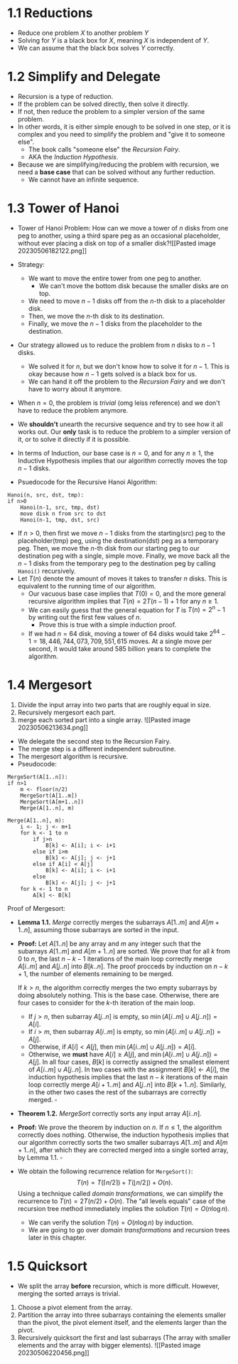 # 1.1 Reductions
- Reduce one problem $X$ to another problem $Y$
- Solving for $Y$ is a black box for $X$, meaning $X$ is independent of $Y$.
- We can assume that the black box solves $Y$ correctly.

# 1.2 Simplify and Delegate
- Recursion is a type of reduction.
- If the problem can be solved directly, then solve it directly.
- If not, then reduce the problem to a simpler version of the same problem.
- In other words, it is either simple enough to be solved in one step, or it is complex and you need to simplify the problem and "give it to someone else".
	- The book calls "someone else" the *Recursion Fairy*.
	- AKA the *Induction Hypothesis*.
- Because we are simplifying/reducing the problem with recursion, we need a **base case** that can be solved without any further reduction.
	- We cannot have an infinite sequence.

# 1.3 Tower of Hanoi
- Tower of Hanoi Problem: How can we move a tower of $n$ disks from one peg to another, using a third spare peg as an occasional placeholder, without ever placing a disk on top of a smaller disk?![[Pasted image 20230506182122.png]]
- Strategy:
	- We want to move the entire tower from one peg to another.
		- We can't move the bottom disk because the smaller disks are on top.
	- We need to move $n-1$ disks off from the $n$-th disk to a placeholder disk.
	- Then, we move the $n$-th disk to its destination.
	- Finally, we move the $n-1$ disks from the placeholder to the destination.
- Our strategy allowed us to reduce the problem from $n$ disks to $n-1$ disks.
	- We solved it for $n$, but we don't know how to solve it for $n-1$. This is okay because how $n-1$ gets solved is a black box for us.
	- We can hand it off the problem to the *Recursion Fairy* and we don't have to worry about it anymore.
- When $n=0$, the problem is *trivial* (omg leiss reference) and we don't have to reduce the problem anymore.
- We **shouldn't** unearth the recursive sequence and try to see how it all works out. Our **only** task is to reduce the problem to a simpler version of it, or to solve it directly if it is possible.
- In terms of Induction, our base case is $n=0$, and for any $n\geq 1$, the Inductive Hypothesis implies that our algorithm correctly moves the top $n-1$ disks.

- Psuedocode for the Recursive Hanoi Algorithm:
```
Hanoi(n, src, dst, tmp):
if n>0
	Hanoi(n-1, src, tmp, dst)
	move disk n from src to dst
	Hanoi(n-1, tmp, dst, src)
```
- If $n>0$, then first we move $n-1$ disks from the starting(src) peg to the placeholder(tmp) peg, using the destination(dst) peg as a temporary peg. Then, we move the $n$-th disk from our starting peg to our destination peg with a single, simple move. Finally, we move back all the $n-1$ disks from the temporary peg to the destination peg by calling `Hanoi()` recursively.
- Let $T(n)$ denote the amount of moves it takes to transfer $n$ disks. This is equivalent to the running time of our algorithm.
	- Our vacuous base case implies that $T(0)=0$, and the more general recursive algorithm implies that $T(n)=2T(n-1)+1$ for any $n\geq 1.$ 
	- We can easily guess that the general equation for $T$ is $T(n)=2^n-1$ by writing out the first few values of $n$.
		- Prove this is true with a simple induction proof.
	- If we had $n=64$ disk, moving a tower of 64 disks would take $2^{64}-1=18,446,744,073,709,551,615$ moves. At a single move per second, it would take around 585 billion years to complete the algorithm.

# 1.4 Mergesort
1. Divide the input array into two parts that are roughly equal in size.
2. Recursively mergesort each part.
3. merge each sorted part into a single array.
![[Pasted image 20230506213634.png]]
- We delegate the second step to the Recursion Fairy.
- The merge step is a different independent subroutine.
- The mergesort algorithm is recursive.
- Pseudocode:
```
MergeSort(A[1..n]):
if n>1
	m <- floor(n/2)
	MergeSort(A[1..m])
	MergeSort(A[m+1..n])
	Merge(A[1..n], m)
```
```
Merge(A[1..n], m):
	i <- 1; j <- m+1
	for k <- 1 to n
		if j>n
			B[k] <- A[i]; i <- i+1
		else if i>m
			B[k] <- A[j]; j <- j+1
		else if A[i] < A[j]
			B[k] <- A[i]; i <- i+1
		else
			B[k] <- A[j]; j <- j+1
	for k <- 1 to n
		A[k] <- B[k]
```

Proof of Mergesort:
- **Lemma 1.1.** *Merge* correctly merges the subarrays $A[1..m]$ and $A[m+1..n],$ assuming those subarrays are sorted in the input.
- **Proof:** Let $A[1..n]$ be any array and $m$ any integer such that the subarrays $A[1..m]$ and $A[m+1..n]$ are sorted. We prove that for all $k$ from $0$ to $n,$ the last $n-k-1$ iterations of the main loop correctly merge $A[i..m]$ and $A[j..n]$ into $B[k..n]$. The proof procceds by induction on $n-k+1,$ the number of elements remaining to be merged.
  
  If $k>n,$ the algorithm correctly merges the two empty subarrays by doing absolutely nothing. This is the base case. Otherwise, there are four cases to consider for the $k$-th iteration of the main loop.
  - If $j>n$, then subarray $A[j..n]$ is empty, so $\min(A[i..m]\cup A[j..n])=A[i]$.
  - If $i>m$, then subarray $A[i..m]$ is empty, so $\min(A[i..m]\cup A[j..n])=A[j]$.
  - Otherwise, if $A[i]<A[j]$, then $\min(A[i..m]\cup A[j..n])=A[i].$
  - Otherwise, we **must** have $A[i]\geq A[j]$, and $\min(A[i..m]\cup A[j..n])=A[j].$ 
  In all four cases, $B[k]$ is correctly assigned the smallest element of $A[i..m]\cup A[j..n]$. In two cases with the assignment $B[k]\leftarrow A[i]$, the induction hypothesis implies that the last $n-k$ iterations of the main loop correctly merge $A[i+1..m]$ and $A[j..n]$ into $B[k+1..n]$. Similarly, in the other two cases the rest of the subarrays are correctly merged. $\square$

- **Theorem 1.2.** *MergeSort* correctly sorts any input array $A[i..n]$.
- **Proof:** We prove the theorem by induction on $n$. If $n\leq 1,$ the algorithm correctly does nothing. Otherwise, the induction hypothesis implies that our algorithm correctly sorts the two smaller subarrays $A[1..m]$ and $A[m+1..n]$, after which they are corrected merged into a single sorted array, by Lemma 1.1. $\square$

- We obtain the following recurrence relation for `MergeSort()`: $$T(n)=T(\lceil{n/2}\rceil)+T(\lfloor{n/2}\rfloor)+O(n).$$Using a technique called *domain transformations*, we can simplify the recurrence to $T(n)=2T(n/2)+O(n).$ The "all levels equals" case of the recursion tree method immediately implies the solution $T(n)=O(n\log{n})$.
	- We can verify the solution $T(n)=O(n\log{n})$ by induction.
	- We are going to go over *domain transformations* and recursion trees later in this chapter.

# 1.5 Quicksort
- We split the array **before** recursion, which is more difficult. However, merging the sorted arrays is trivial.
1. Choose a pivot element from the array.
2. Partition the array into three subarrays containing the elements smaller than the pivot, the pivot element itself, and the elements larger than the pivot.
3. Recursively quicksort the first and last subarrays (The array with smaller elements and the array with bigger elements).
![[Pasted image 20230506220456.png]]
